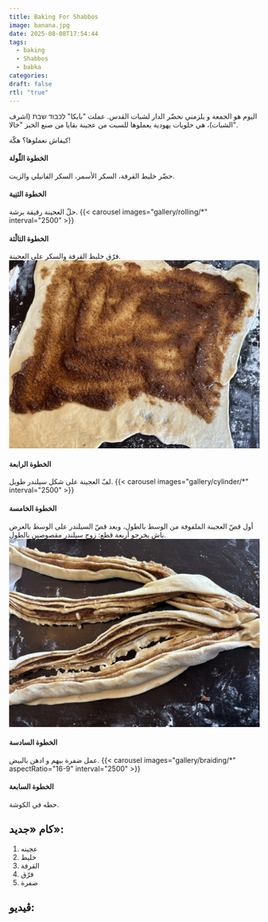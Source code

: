 ```yaml
---
title: Baking For Shabbos
image: banana.jpg
date: 2025-08-08T17:54:44
tags:
  - baking
  - Shabbos
  - babka
categories: 
draft: false
rtl: "true"
---
```


اليوم هو الجمعة و يلزمني نحضّر الدار لشبات القدس. عملت "بابكا" לכבוד שבת (اشرف الشبات)، هي حلويات يهودية يعملوها للسبت من عجينة بقايا من صنع الخبز "خالا".

كيفاش نعملوها؟ هكّة!

#### الخطوة اللّولة
حضّر خليط القرفة، السكر الأسمر، السكر الفانيلي والزيت.
#### الخطوة الثنِية
حلّ العجينة رقيقة برشة.
{{< carousel images="gallery/rolling/*" interval="2500" >}}

#### الخطوة التالْثة 
فرّق خليط القرفة والسكر على العجينة.
![Filling the dough](gallery/filling.jpeg)

#### الخطوة الرابعة
لفّ العجينة على شكل سيلندر طويل.
{{< carousel images="gallery/cylinder/*" interval="2500" >}}


#### الخطوة الخامسة
أول قصّ العجينة الملفوفة من الوسط بالطول، وبعد قصّ السيلندر على الوسط بالعرض باش يخرجو أربعة قطع: زوج سيلندر مقصوصين بالطول.
![cut the cylinder to 4 pieces](gallery/cut.jpeg)

#### الخطوة السادسة
عمل ضفرة بيهم و ادهن بالبيض.
{{< carousel images="gallery/braiding/*" aspectRatio="16-9" interval="2500" >}}


#### الخطوة السابعة
حطه في الكوشة.

## كام «جديد»:
1. عجينه
2. خليط
3. القرفة
4. فرّق
5. ضفرة
## ڤيديو:
